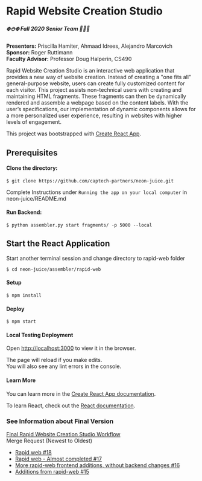 # Rapid Website Creation Studio

##### :snowflake::snowman::snowflake: Fall 2020 Senior Team :santa::gift::christmas_tree:  

**Presenters:** Priscilla Hamiter, Ahmaad Idrees, Alejandro Marcovich  
**Sponsor:** Roger Ruttimann  
**Faculty Advisor:** Professor Doug Halperin, CS490  


Rapid Website Creation Studio is an interactive web application that provides a new way of website creation. Instead of creating a "one fits all" general-purpose website, users can create fully customized content for each visitor. This project assists non-technical users with creating and maintaining HTML fragments. These fragments can then be dynamically rendered and assemble a webpage based on the content labels. With the user’s specifications, our implementation of dynamic components allows for a more personalized user experience, resulting in websites with higher levels of engagement.


This project was bootstrapped with [Create React App](https://github.com/facebook/create-react-app).


## Prerequisites

#### Clone the directory:
```
$ git clone https://github.com/captech-partners/neon-juice.git
```

Complete Instructions under `Running the app on your local computer` in neon-juice/README.md  

#### Run Backend:
```
$ python assembler.py start fragments/ -p 5000 --local
```

## Start the React Application

Start another terminal session and change directory to rapid-web folder  

``` 
$ cd neon-juice/assembler/rapid-web
``` 

#### Setup
``` 
$ npm install
``` 

#### Deploy
``` 
$ npm start
``` 

#### Local Testing Deployment
Open [http://localhost:3000](http://localhost:3000) to view it in the browser.

The page will reload if you make edits.<br />
You will also see any lint errors in the console.

#### Learn More

You can learn more in the [Create React App documentation](https://facebook.github.io/create-react-app/docs/getting-started).

To learn React, check out the [React documentation](https://reactjs.org/).


### See Information about Final Version
[Final Rapid Website Creation Studio Workflow](https://drive.google.com/file/d/16TIf79D3qMiGCvASWvPWvvitoRII10UE/view?usp=sharing)  
Merge Request (Newest to Oldest)  
- [Rapid web #18](https://github.com/captech-partners/neon-juice/pull/18)  
- [Rapid web - Almost completed #17](https://github.com/captech-partners/neon-juice/pull/17)  
- [More rapid-web frontend additions, without backend changes #16](https://github.com/captech-partners/neon-juice/pull/16)  
- [Additions from rapid-web #15](https://github.com/captech-partners/neon-juice/pull/15)  
